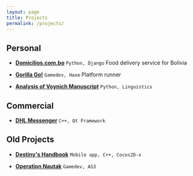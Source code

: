 ```yaml
---
layout: page
title: Projects
permalink: /projects/
---
```


## Personal
* **[Domicilios.com.bo](http://domicilios.com.bo/)**
`Python, Django` Food delivery service for Bolivia

* **[Gorilla Go!](https://play.google.com/store/apps/details?id=com.ignitergames.gorilla)**
`Gamedev, Haxe` Platform runner

* **[Analysis of Voynich Manuscript](/voynich-manuscript)**
`Python, Linguistics`


## Commercial
* **[DHL Messenger](http://cactussoft.biz/dhl-messenger/)**
`C++, Qt Framework`


## Old Projects
* **[Destiny's Handbook](https://play.google.com/store/apps/details?id=com.ignitergames.MrDestiny)**
`Mobile app, C++, Cocos2D-x`

* **[Operation Nautak](http://www.newgrounds.com/portal/view/624662)**
`Gamedev, AS3`
